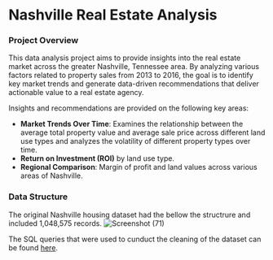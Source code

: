 # Nashville Real Estate Analysis

### Project Overview 
This data analysis project aims to provide insights into the real estate market across the greater Nashville, Tennessee area. By analyzing various factors related to property sales from 2013 to 2016, the goal is to identify key market trends and generate data-driven recommendations that deliver actionable value to a real estate agency.

Insights and recommendations are provided on the following key areas:
- **Market Trends Over Time**: Examines the relationship between the average total property value and average sale price across different land use types and analyzes the volatility of different property types over time.
- **Return on Investment (ROI)** by land use type.
- **Regional Comparison**: Margin of profit and land values across various areas of Nashville.

### Data Structure

The original Nashville housing dataset had the bellow the structrure and included 1,048,575 records.
![Screenshot (71)](https://github.com/user-attachments/assets/6ee86f32-b7b3-4633-98fb-ea36678f92bb)


The SQL queries that were used to cunduct the cleaning of the dataset can be found [here](https://github.com/panoslamp/Data_analytics_project/blob/main/nashville%20housing%20cleaning).
